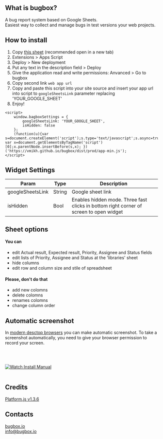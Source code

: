 ## What is bugbox?
A bug report system based on Google Sheets.<br>
Easiest way to collect and manage bugs in test versions your web projects.

## How to install
1. Copy <a href="https://docs.google.com/spreadsheets/d/1g3n8uBIR0hArriOycaj8i79fMdjN3dNmQ_KBdLsEm0g/copy">this sheet</a> (recommended open in a new tab)<br>
2. Extensions > Apps Script<br>
3. Deploy > New deployment<br>
4. Put any text in the description field  > Deploy<br>
5. Give the application read and write permissions: Anvanced > Go to bugbox<br>
6. Copy second link `web app url`<br>
7. Copy and paste this script into your site source and insert your app url into script to `googleSheetsLink` parameter replacing 'YOUR_GOOGLE_SHEET'<br>
8. Enjoy!<br>

```
<script>
    window.bagboxSettings = {
        googleSheetsLink: 'YOUR_GOOGLE_SHEET',
        isHidden: false
    };
    (function(u){var s=document.createElement('script');s.type='text/javascript';s.async=true;s.type="module";s.src=u; var x=document.getElementsByTagName('script')[0];x.parentNode.insertBefore(s,x); })('https://vmikh.github.io/bugbox/dist/prod/app-min.js');
</script>
```

## Widget Settings
| Param            | Type             | Description                                                                            |
| ---------------- | ---------------- | -------------------------------------------------------------------------------------- |
| googleSheetsLink | String           | Google sheet link                                                                      |
| isHidden         | Bool             | Enables hidden mode. Three fast clicks in bottom right corner of screen to open widget |

## Sheet options
#### You can
- edit Actual result,	Expected result, Priority, Assignee and Status fields
- edit lists of Priority, Assignee and Status at the 'libraries' sheet
- hide columns
- edit row and column size and stile of spreadsheet

#### Please, don't do that
- add new colomns
- delete colomns
- renames colomns
- change column order

## Automatic screenshot
In <a href="https://caniuse.com/mdn-api_mediadevices_getdisplaymedia"> modern desctop browsers</a> you can make automatic screenshot.
To take a screenshot automatically, you need to give your browser permission to record your screen.

<br><br>

[![Watch Install Manual](https://habrastorage.org/webt/jr/mc/pw/jrmcpwevamxcy6cljii54szep90.png)](https://vmikh.github.io/bugbox/tutorial)<br><br>

## Credits
[Platform.js v1.3.6](https://github.com/bestiejs/platform.js/)

## Contacts
[bugbox.io](https://bugbox.io/)<br>
[info@bugbox.io](info@bugbox.io)
